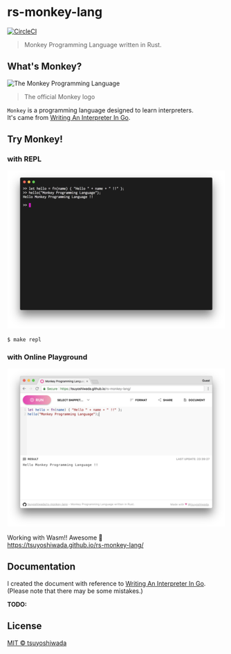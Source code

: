 # rs-monkey-lang

[![CircleCI](https://circleci.com/gh/tsuyoshiwada/rs-monkey-lang.svg?style=svg)](https://circleci.com/gh/tsuyoshiwada/rs-monkey-lang)

> Monkey Programming Language written in Rust.


## What's Monkey?

![The Monkey Programming Language](https://cloud.githubusercontent.com/assets/1013641/22617482/9c60c27c-eb09-11e6-9dfa-b04c7fe498ea.png)

> The official Monkey logo

`Monkey` is a programming language designed to learn interpreters.  
It's came from [Writing An Interpreter In Go][writing-an-interpreter-in-go].


## Try Monkey!

### with REPL

![REPL Screenshot](./docs/assets/repl.png)

```bash
$ make repl
```

### with Online Playground

![Playground Screenshot](./docs/assets/playground.png)

Working with Wasm!! Awesome :dog:  
https://tsuyoshiwada.github.io/rs-monkey-lang/


## Documentation

I created the document with reference to [Writing An Interpreter In Go][writing-an-interpreter-in-go].  
(Please note that there may be some mistakes.)

**TODO:**


## License

[MIT © tsuyoshiwada](./LICENSE)


[writing-an-interpreter-in-go]: https://interpreterbook.com/#the-monkey-programming-language
